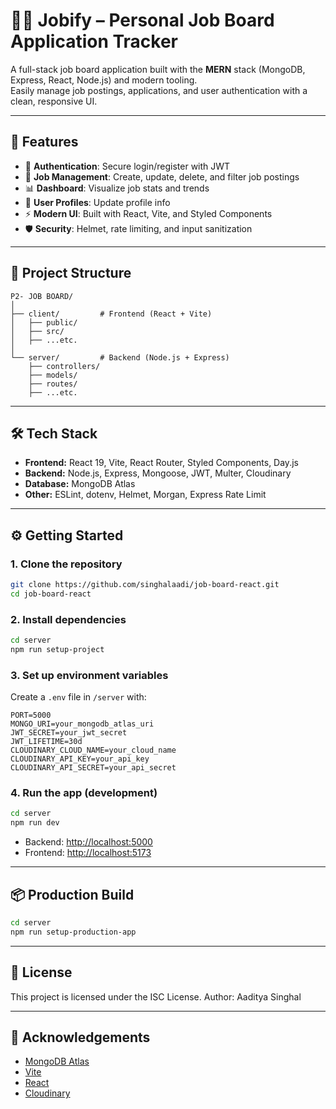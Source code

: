 # 🧑‍💼 Jobify – Personal Job Board Application Tracker

A full-stack job board application built with the **MERN** stack (MongoDB, Express, React, Node.js) and modern tooling.  
Easily manage job postings, applications, and user authentication with a clean, responsive UI.

---

## 🚀 Features

- 🔐 **Authentication**: Secure login/register with JWT
- 📝 **Job Management**: Create, update, delete, and filter job postings
- 📊 **Dashboard**: Visualize job stats and trends
- 👤 **User Profiles**: Update profile info 
- ⚡ **Modern UI**: Built with React, Vite, and Styled Components
- 🛡️ **Security**: Helmet, rate limiting, and input sanitization

---

## 📁 Project Structure

```
P2- JOB BOARD/
│
├── client/         # Frontend (React + Vite)
│   ├── public/
│   ├── src/
│   ├── ...etc.
│
└── server/         # Backend (Node.js + Express)
    ├── controllers/
    ├── models/
    ├── routes/
    ├── ...etc.
```

---

## 🛠️ Tech Stack

- **Frontend:** React 19, Vite, React Router, Styled Components, Day.js
- **Backend:** Node.js, Express, Mongoose, JWT, Multer, Cloudinary
- **Database:** MongoDB Atlas
- **Other:** ESLint, dotenv, Helmet, Morgan, Express Rate Limit

---

## ⚙️ Getting Started

### 1. Clone the repository

```sh
git clone https://github.com/singhalaadi/job-board-react.git
cd job-board-react
```

### 2. Install dependencies

```sh
cd server
npm run setup-project
```

### 3. Set up environment variables

Create a `.env` file in `/server` with:

```
PORT=5000
MONGO_URI=your_mongodb_atlas_uri
JWT_SECRET=your_jwt_secret
JWT_LIFETIME=30d
CLOUDINARY_CLOUD_NAME=your_cloud_name
CLOUDINARY_API_KEY=your_api_key
CLOUDINARY_API_SECRET=your_api_secret
```

### 4. Run the app (development)

```sh
cd server
npm run dev
```

- Backend: [http://localhost:5000](http://localhost:5000)
- Frontend: [http://localhost:5173](http://localhost:5173)

---

## 📦 Production Build

```sh
cd server
npm run setup-production-app
```

---

## 📝 License

This project is licensed under the ISC License.
Author: Aaditya Singhal

---

## 🙏 Acknowledgements

- [MongoDB Atlas](https://www.mongodb.com/cloud/atlas)
- [Vite](https://vitejs.dev/)
- [React](https://react.dev/)
- [Cloudinary](https://cloudinary.com/)